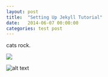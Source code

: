 ```yaml
---
layout: post
title:  "Setting Up Jekyll Tutorial"
date:   2014-06-07 00:00:00
categories: test post
---
```




cats rock.

![](https://www.dropbox.com/s/hbgo17jcbxky55f/Photo%20Jun%2008%2C%206%2057%2022%20AM.jpg)

![alt text](https://www.dropbox.com/s/qtcljin2ufu30w9/01_Image_Size_Difference_With_width_set_to_100_percent.png "Title")